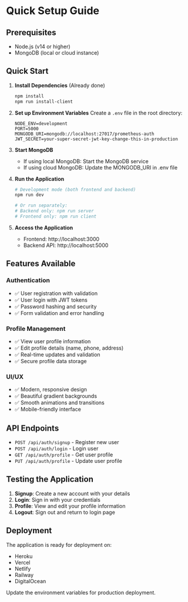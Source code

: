 # Quick Setup Guide

## Prerequisites
- Node.js (v14 or higher)
- MongoDB (local or cloud instance)

## Quick Start

1. **Install Dependencies** (Already done)
   ```bash
   npm install
   npm run install-client
   ```

2. **Set up Environment Variables**
   Create a `.env` file in the root directory:
   ```env
   NODE_ENV=development
   PORT=5000
   MONGODB_URI=mongodb://localhost:27017/prometheus-auth
   JWT_SECRET=your-super-secret-jwt-key-change-this-in-production
   ```

3. **Start MongoDB**
   - If using local MongoDB: Start the MongoDB service
   - If using cloud MongoDB: Update the MONGODB_URI in .env file

4. **Run the Application**
   ```bash
   # Development mode (both frontend and backend)
   npm run dev
   
   # Or run separately:
   # Backend only: npm run server
   # Frontend only: npm run client
   ```

5. **Access the Application**
   - Frontend: http://localhost:3000
   - Backend API: http://localhost:5000

## Features Available

### Authentication
- ✅ User registration with validation
- ✅ User login with JWT tokens
- ✅ Password hashing and security
- ✅ Form validation and error handling

### Profile Management
- ✅ View user profile information
- ✅ Edit profile details (name, phone, address)
- ✅ Real-time updates and validation
- ✅ Secure profile data storage

### UI/UX
- ✅ Modern, responsive design
- ✅ Beautiful gradient backgrounds
- ✅ Smooth animations and transitions
- ✅ Mobile-friendly interface

## API Endpoints

- `POST /api/auth/signup` - Register new user
- `POST /api/auth/login` - Login user
- `GET /api/auth/profile` - Get user profile
- `PUT /api/auth/profile` - Update user profile

## Testing the Application

1. **Signup**: Create a new account with your details
2. **Login**: Sign in with your credentials
3. **Profile**: View and edit your profile information
4. **Logout**: Sign out and return to login page

## Deployment

The application is ready for deployment on:
- Heroku
- Vercel
- Netlify
- Railway
- DigitalOcean

Update the environment variables for production deployment. 